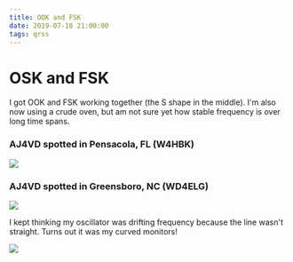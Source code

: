 ```yaml
---
title: OOK and FSK
date: 2019-07-18 21:00:00
tags: qrss
---
```


# OSK and FSK

I got OOK and FSK working together (the S shape in the middle). I'm also now using a crude oven, but am not sure yet how stable frequency is over long time spans.

### AJ4VD spotted in Pensacola, FL (W4HBK)

<div class='text-center img-border'>

![](W4HBK-OOK.jpg)

</div>

### AJ4VD spotted in Greensboro, NC (WD4ELG)

<div class='text-center img-border'>

![](WD4ELG-Greensboro-NC-OOK.jpg)

</div>

I kept thinking my oscillator was drifting frequency because the line wasn't straight. Turns out it was my curved monitors!

<div class='text-center img-border'>

![](2019-07-19-curved-monitors.jpg)

</div>